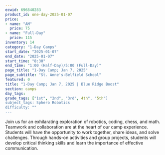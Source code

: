 ```yaml
---
ecwid: 696840283
product_id: one-day-2025-01-07
price:
- name: "AM"
  price: 75
- name: "Full-Day"
  price: 115
inventory: 14
category: "1-Day Camps"
start_date: "2025-01-07"
end_date: "2025-01-07"
start_time: "8:30"
end_time: "1:00 (Half-Day)/5:00 (Full-Day)"
page_title: "1-Day Camp; Jan 7, 2025"
page_subtitle: "St. Anne's-Belfield School"
featured: 0
title: "1-Day Camp; Jan 7, 2025 | Blue Ridge Boost"
section: camps
day_tags: 
grade_tags: ["1st", "2nd", "3rd", 4th", "5th"]
subject_tags: Sphero Robotics
difficulty: ""
---
```

Join us for an exhilarating exploration of robotics, coding, chess, and math. Teamwork and collaboration are at the heart of our camp experience. Students will have the opportunity to work together, share ideas, and solve challenges. Through hands-on activities and group projects, students will develop critical thinking skills and learn the importance of effective communication.
